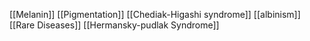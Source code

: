 [[Melanin]]
[[Pigmentation]]
[[Chediak-Higashi syndrome]]
[[albinism]]
[[Rare Diseases]]
[[Hermansky-pudlak Syndrome]]
